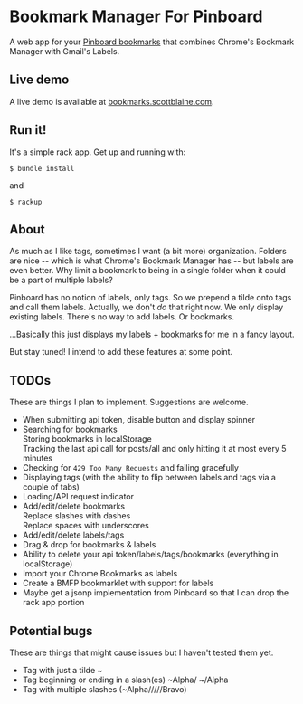 # Bookmark Manager For Pinboard

A web app for your [Pinboard bookmarks](http://www.pinboard.in) that combines 
Chrome's Bookmark Manager with Gmail's Labels.

## Live demo

A live demo is available at [bookmarks.scottblaine.com](http://bookmarks.scottblaine.com/).

## Run it!

It's a simple rack app. Get up and running with:

    $ bundle install

and

    $ rackup

## About

As much as I like tags, sometimes I want (a bit more) organization. Folders are 
nice -- which is what Chrome's Bookmark Manager has -- but labels are even 
better. Why limit a bookmark to being in a single folder when it could be a 
part of multiple labels?

Pinboard has no notion of labels, only tags. So we prepend a tilde onto tags 
and call them labels. Actually, we don't _do_ that right now. We only display 
existing labels. There's no way to add labels. Or bookmarks. 

...Basically this just displays my labels + bookmarks for me in a fancy layout.

But stay tuned! I intend to add these features at some point.

## TODOs

These are things I plan to implement. Suggestions are welcome.

- When submitting api token, disable button and display spinner
- Searching for bookmarks  
  Storing bookmarks in localStorage  
  Tracking the last api call for posts/all and only hitting it at most every 5 minutes  
- Checking for `429 Too Many Requests` and failing gracefully
- Displaying tags (with the ability to flip between labels and tags via a couple of tabs)
- Loading/API request indicator
- Add/edit/delete bookmarks  
  Replace slashes with dashes  
  Replace spaces with underscores  
- Add/edit/delete labels/tags
- Drag & drop for bookmarks & labels
- Ability to delete your api token/labels/tags/bookmarks (everything in localStorage)
- Import your Chrome Bookmarks as labels
- Create a BMFP bookmarklet with support for labels
- Maybe get a jsonp implementation from Pinboard so that I can drop the rack app portion

## Potential bugs

These are things that might cause issues but I haven't tested them yet.

- Tag with just a tilde ~
- Tag beginning or ending in a slash(es) ~Alpha/ ~/Alpha
- Tag with multiple slashes (~Alpha/////Bravo)